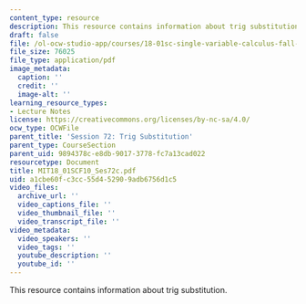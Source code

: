 ```yaml
---
content_type: resource
description: This resource contains information about trig substitution.
draft: false
file: /ol-ocw-studio-app/courses/18-01sc-single-variable-calculus-fall-2010/a1cbe60fc3cc55d452909adb6756d1c5_MIT18_01SCF10_Ses72c.pdf
file_size: 76025
file_type: application/pdf
image_metadata:
  caption: ''
  credit: ''
  image-alt: ''
learning_resource_types:
- Lecture Notes
license: https://creativecommons.org/licenses/by-nc-sa/4.0/
ocw_type: OCWFile
parent_title: 'Session 72: Trig Substitution'
parent_type: CourseSection
parent_uid: 9894378c-e8db-9017-3778-fc7a13cad022
resourcetype: Document
title: MIT18_01SCF10_Ses72c.pdf
uid: a1cbe60f-c3cc-55d4-5290-9adb6756d1c5
video_files:
  archive_url: ''
  video_captions_file: ''
  video_thumbnail_file: ''
  video_transcript_file: ''
video_metadata:
  video_speakers: ''
  video_tags: ''
  youtube_description: ''
  youtube_id: ''
---
```

This resource contains information about trig substitution.